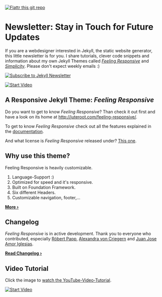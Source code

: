 [![Flattr this git repo](http://api.flattr.com/button/flattr-badge-large.png)](http://flattr.com/submit/auto?user_id=Phlow&url=http://github.com/Phlow/feeling-responsive&title=Support%20Feeling%20Responsive%20Jekyll%20Theme&language=en_GB&tags=github,jekyll,theme,webdesign&category=software)


# Newsletter: Stay in Touch for Future Updates

If you are a webdesigner interested in Jekyll, the static website generator, this little newsletter is for you. I share tutorials, clever code snippets and information about my own Jekyll Themes called [*Feeling Responsive*][7] and [*Simplicity*][8]. Please don't expect weekly emails :)

[![Subscribe to Jekyll Newsletter](http://juteroot.com/static/tinyletter_subscribe_button.png)](http://tinyletter.com/feeling-responsive)


[![Start Video](http://github.com/Phlow/feeling-responsive/blob/gh-pages/images/video-feeling-responsive-1280x720.jpg)](http://www.youtube.com/embed/3b5zCFSmVvU)

## A Responsive Jekyll Theme: *Feeling Responsive*

Do you want to get to know *Feeling Responsive*? Than check it out first and have a look on its home at  <http://juteroot.com/feeling-responsive/>.

To get to know *Feeling Responsive* check out all the features explained in the [documentation][1].

And what license is *Feeling Responsive* released under? [This one][2].



## Why use this theme?

Feeling Responsive is heavily customizable.

1. Language-Support :)
2. Optimized for speed and it's responsive.
3. Built on Foundation Framework.
4. Six different Headers.
5. Customizable navigation, footer,...

**[More ›][3]**



## Changelog

*Feeling Responsive* is in active development. Thank you to everyone who contributed, especially [Róbert Papp][5], [Alexandra von Criegern](http://github.com/plutonik-a) and [Juan Jose Amor Iglesias](http://github.com/jjamor).

**[Read Changelog ›][6]**



## Video Tutorial

Click the image to [watch the YouTube-Video-Tutorial][4].

[![Start Video](http://github.com/Phlow/feeling-responsive/blob/gh-pages/images/video-feeling-responsive-tutorial-frontpage.jpg)](http://www.youtube.com/watch?v=rLS-BEvlEyY)








 [1]: http://juteroot.com/feeling-responsive/documentation/
 [2]: http://github.com/Phlow/feeling-responsive/blob/gh-pages/LICENSE
 [3]: http://juteroot.com/feeling-responsive/info/
 [4]: http://www.youtube.com/watch?v=rLS-BEvlEyY
 [5]: http://github.com/TWiStErRob
 [6]: http://juteroot.com/feeling-responsive/changelog/
 [7]: http://juteroot.com/feeling-responsive/
 [8]: http://juteroot.com/simplicity/
 [9]: #
 [10]: #
